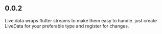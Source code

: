 ## 0.0.2
Live data wraps flutter streams to make them easy to handle.
just create LiveData for your preferable type and register for changes.


